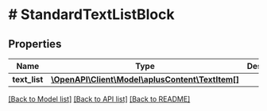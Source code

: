 # # StandardTextListBlock

## Properties

Name | Type | Description | Notes
------------ | ------------- | ------------- | -------------
**text_list** | [**\OpenAPI\Client\Model\aplusContent\TextItem[]**](TextItem.md) |  |

[[Back to Model list]](../../README.md#models) [[Back to API list]](../../README.md#endpoints) [[Back to README]](../../README.md)
